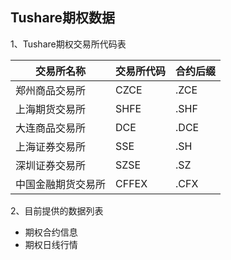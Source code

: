 ## Tushare期权数据

1、Tushare期权交易所代码表

| 交易所名称 | 交易所代码 | 合约后缀 |
| --- | --- | --- |
| 郑州商品交易所 | CZCE | .ZCE |
| 上海期货交易所 | SHFE | .SHF |
| 大连商品交易所 | DCE | .DCE |
| 上海证券交易所 | SSE | .SH |
| 深圳证券交易所 | SZSE | .SZ |
| 中国金融期货交易所 | CFFEX | .CFX |

2、目前提供的数据列表

- 期权合约信息
- 期权日线行情